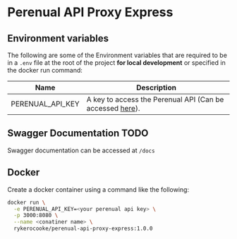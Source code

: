 # Perenual API Proxy Express

## Environment variables

The following are some of the Environment variables that are required to be in a `.env` file at the root of the project 
**for local development** or specified in the docker run command:

| Name             | Description                                                                                     |
|------------------|-------------------------------------------------------------------------------------------------|
| PERENUAL_API_KEY | A key to access the Perenual API (Can be accessed [here](https://perenual.com/user/developer)). |

## Swagger Documentation **TODO**

Swagger documentation can be accessed at `/docs`

## Docker

Create a docker container using a command like the following:

```bash
docker run \
  -e PERENUAL_API_KEY=<your perenual api key> \
  -p 3000:8080 \
  --name <conatiner name> \
  rykerocooke/perenual-api-proxy-express:1.0.0
```